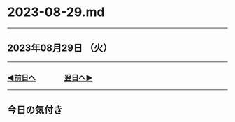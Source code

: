# 2023-08-29.md

---

## 2023年08月29日 （火）

---

### [◀️前日へ](https://github.com/yuasys/chatty-journal/blob/main/2023/08/2023-08-28.md)&emsp;&emsp;&emsp;&emsp;[翌日へ▶️](https://github.com/yuasys/chatty-journal/blob/main/2023/08/2023-08-30.md)

---

## 今日の気付き

